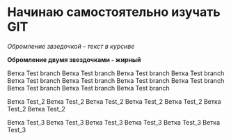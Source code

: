 # Начинаю самостоятельно изучать GIT

*Обромление звзедочкой - текст в курсиве*

**Обромление двумя звездочками - жирный**

Ветка Test branch
Ветка Test branch
Ветка Test branch
Ветка Test branch
Ветка Test branch
Ветка Test branch
Ветка Test branch
Ветка Test branch
Ветка Test branch
Ветка Test branch
Ветка Test branch

Ветка Test_2
Ветка Test_2
Ветка Test_2
Ветка Test_2
Ветка Test_2
Ветка Test_2
Ветка Test_2

Ветка Test_3
Ветка Test_3
Ветка Test_3
Ветка Test_3
Ветка Test_3
Ветка Test_3

